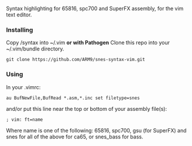 Syntax highlighting for 65816, spc700 and SuperFX assembly, for the vim text editor.

### Installing
Copy /syntax into ~/.vim
__or with Pathogen__
Clone this repo into your ~/.vim/bundle directory.
```
git clone https://github.com/ARM9/snes-syntax-vim.git
```

### Using
In your .vimrc:
```
au BufNewFile,BufRead *.asm,*.inc set filetype=snes
```
and/or put this line near the top or bottom of your assembly file(s):
```
; vim: ft=name
```
Where name is one of the following: 65816, spc700, gsu (for SuperFX) and snes
for all of the above for ca65, or snes_bass for bass.

